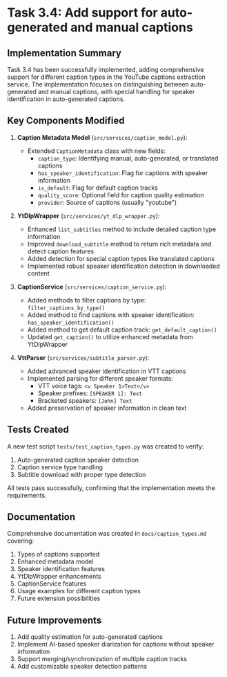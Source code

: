 # Task 3.4: Add support for auto-generated and manual captions

## Implementation Summary

Task 3.4 has been successfully implemented, adding comprehensive support for different caption types in the YouTube captions extraction service. The implementation focuses on distinguishing between auto-generated and manual captions, with special handling for speaker identification in auto-generated captions.

## Key Components Modified

1. **Caption Metadata Model** (`src/services/caption_model.py`):
   - Extended `CaptionMetadata` class with new fields:
     - `caption_type`: Identifying manual, auto-generated, or translated captions
     - `has_speaker_identification`: Flag for captions with speaker information
     - `is_default`: Flag for default caption tracks
     - `quality_score`: Optional field for caption quality estimation
     - `provider`: Source of captions (usually "youtube")

2. **YtDlpWrapper** (`src/services/yt_dlp_wrapper.py`):
   - Enhanced `list_subtitles` method to include detailed caption type information
   - Improved `download_subtitle` method to return rich metadata and detect caption features
   - Added detection for special caption types like translated captions
   - Implemented robust speaker identification detection in downloaded content

3. **CaptionService** (`src/services/caption_service.py`):
   - Added methods to filter captions by type: `filter_captions_by_type()`
   - Added method to find captions with speaker identification: `has_speaker_identification()`
   - Added method to get default caption track: `get_default_caption()`
   - Updated `get_caption()` to utilize enhanced metadata from YtDlpWrapper

4. **VttParser** (`src/services/subtitle_parser.py`):
   - Added advanced speaker identification in VTT captions
   - Implemented parsing for different speaker formats:
     - VTT voice tags: `<v Speaker 1>Text</v>`
     - Speaker prefixes: `[SPEAKER 1]: Text`
     - Bracketed speakers: `[John] Text`
   - Added preservation of speaker information in clean text

## Tests Created

A new test script `tests/test_caption_types.py` was created to verify:

1. Auto-generated caption speaker detection
2. Caption service type handling
3. Subtitle download with proper type detection

All tests pass successfully, confirming that the implementation meets the requirements.

## Documentation

Comprehensive documentation was created in `docs/caption_types.md` covering:

1. Types of captions supported
2. Enhanced metadata model
3. Speaker identification features
4. YtDlpWrapper enhancements
5. CaptionService features
6. Usage examples for different caption types
7. Future extension possibilities

## Future Improvements

1. Add quality estimation for auto-generated captions
2. Implement AI-based speaker diarization for captions without speaker information
3. Support merging/synchronization of multiple caption tracks
4. Add customizable speaker detection patterns 
